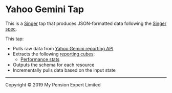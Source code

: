 # Yahoo Gemini Tap

This is a [Singer](https://singer.io) tap that produces JSON-formatted data
following the [Singer
spec](https://github.com/singer-io/getting-started/blob/master/SPEC.md).

This tap:

- Pulls raw data from [Yahoo Gemini reporting API](http://example.com)
- Extracts the following [reporting cubes](https://developer.yahoo.com/nativeandsearch/guide/reporting/cubes/):
  - [Performance stats](https://developer.yahoo.com/nativeandsearch/guide/reporting/cubes/#performance-stats)
- Outputs the schema for each resource
- Incrementally pulls data based on the input state

---

Copyright &copy; 2019 My Pension Expert Limited